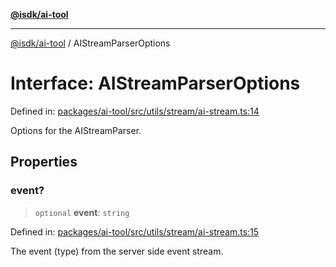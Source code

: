 [**@isdk/ai-tool**](../README.md)

***

[@isdk/ai-tool](../globals.md) / AIStreamParserOptions

# Interface: AIStreamParserOptions

Defined in: [packages/ai-tool/src/utils/stream/ai-stream.ts:14](https://github.com/isdk/ai-tool.js/blob/b0ee9498dddfa5222989cf00502bb34c601df743/src/utils/stream/ai-stream.ts#L14)

Options for the AIStreamParser.

## Properties

### event?

> `optional` **event**: `string`

Defined in: [packages/ai-tool/src/utils/stream/ai-stream.ts:15](https://github.com/isdk/ai-tool.js/blob/b0ee9498dddfa5222989cf00502bb34c601df743/src/utils/stream/ai-stream.ts#L15)

The event (type) from the server side event stream.
